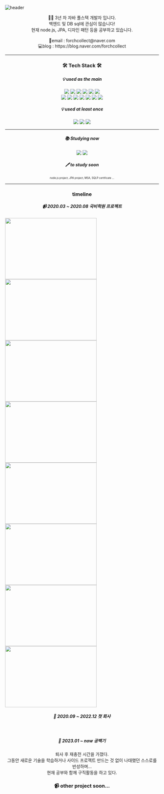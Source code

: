 ![header](https://capsule-render.vercel.app/api?type=soft&color=633122&height=140&text=forchcollect&fontSize=50&fontAlign=28&fontColor=FFFFFF&desc=개발은%20초콜릿처럼%20달달하게&descAlign=61&descAlignY=53)

<p align="center">
🙋‍♀️ 3년 차 자바 풀스택 개발자 입니다.<br>
백엔드 및 DB sql에 관심이 많습니다! <br>
현재 node.js, JPA, 디자인 패턴 등을 공부하고 있습니다.<br>
<br>
📧email : forchcollect@naver.com <br>
💻blog : https://blog.naver.com/forchcollect <br>
</p>

<hr>
<h3 align="center">🛠 Tech Stack 🛠</h3>
<h5 align="center">💡 used as the main</h5>
<p align="center">
    <img src="https://img.shields.io/badge/Java-007396?style=flat-square&logoColor=white"/>
    <img src="https://img.shields.io/badge/Spring-6DB33F?style=flat-square&logo=spring&logoColor=white"/>
    <img src="https://img.shields.io/badge/Spring%20Boot-6DB33F?style=flat-square&logo=springboot&logoColor=white"/>
    <img src="https://img.shields.io/badge/JSP-F37626?style=flat-square&logoColor=white"/>
    <img src="https://img.shields.io/badge/JavaScript-F7DF1E?style=flat-square&logo=JavaScript&logoColor=black"/>
    <img src="https://img.shields.io/badge/jQuery-0769AD?style=flat-square&logo=jQuery&logoColor=white"/>
    <br>
    <img src="https://img.shields.io/badge/HTML5-E34F26?style=flat-square&logo=HTML5&logoColor=white"/>
    <img src="https://img.shields.io/badge/CSS3-1572B6?style=flat-square&logo=css3&logoColor=white"/>
    <img src="https://img.shields.io/badge/MyBatis-000000?style=flat-square&logoColor=white"/>
    <img src="https://img.shields.io/badge/Oracle-F80000?style=flat-square&logo=oracle&logoColor=white"/>
    <img src="https://img.shields.io/badge/MariaDB-1F305F?style=flat-square&logo=mariadbfoundation&logoColor=white"/>
    <img src="https://img.shields.io/badge/apache%20tomcat-F8DC75?style=flat-square&logo=apache-tomcat&logoColor=black"/>
    <img src="https://img.shields.io/badge/Github-181717?style=flat-square&logo=github&logoColor=white"/>
</p>

<h5 align="center">💡 used at least once</h5>
<p align="center">
    <img src="https://img.shields.io/badge/Linux-FCC624?style=flat-square&logo=Linux&logoColor=black"/>
    <img src="https://img.shields.io/badge/Python-3776AB?style=flat-square&logo=Python&logoColor=white"/>
    <img src="https://img.shields.io/badge/C++-00599C?style=flat-square&logo=C%2B%2B&logoColor=white"/>
</p>

<hr>
<h5 align="center">📚 Studying now</h5>
<p align="center">
    <img src="https://img.shields.io/badge/Node.js-339933?style=flat-square&logo=Node.js&logoColor=white"/>
    <img src="https://img.shields.io/badge/Design%20Pattern-violet?style=flat-square&logoColor=white"/>
</p>

<h5 align="center">🖊 to study soon</h5>
<p align="center" style="font-size:60%">node.js project, JPA project, MSA, SQLP certificate ...
</p>

<hr>
<h3 align="center">timeline</h3>
<h5 align="center">📹  2020.03 ~ 2020.08 국비학원 프로젝트</h5>
<img src="https://github.com/forchcollect/musicStreaming/assets/59334620/1b57eb78-461e-4881-9f90-1be6a4410b14"
    width="300" height="200"/>
<img src="https://github.com/forchcollect/musicStreaming/assets/59334620/3f5c03e3-46ce-46fb-ad9e-4741e51414d0"
    width="300" height="200"/>
<img src="https://github.com/forchcollect/musicStreaming/assets/59334620/7edfa9c4-2d2a-4c23-8258-e6de6a784b49"
    width="300" height="200"/>
<img src="https://github.com/forchcollect/musicStreaming/assets/59334620/e1055982-93ad-4dad-87e7-722c52684ac2"
    width="300" height="200"/>
<br>
<img src="https://github.com/forchcollect/musicStreaming/assets/59334620/e133798a-f7f1-4f01-b962-a1c64e516ce2"
    width="300" height="200"/>
<img src="https://github.com/forchcollect/musicStreaming/assets/59334620/76a91a31-503a-4acf-b47d-f7145d939bc8"
    width="300" height="200"/>
<img src="https://github.com/forchcollect/musicStreaming/assets/59334620/4643b104-3910-4c32-9ad9-6af58d2d62df"
    width="300" height="200"/>
<img src="https://github.com/forchcollect/musicStreaming/assets/59334620/38235713-66b1-4b77-ba65-cd6ff0ff9480"
    width="300" height="200"/>

<br>
<h5 align="center">💼 2020.09 ~ 2022.12 첫 회사</h5>
<br>
<h5 align="center">💪 2023.01 ~ now 공백기</h5>
<p align="center">
    퇴사 후 재충전 시간을 가졌다.<br>
    그동안 새로운 기술을 학습하거나 사이드 프로젝트 만드는 것 없이 나태했던 스스로를 반성하며...<br>
    현재 공부와 함께 구직활동을 하고 있다.
</p>

<h3 align="center">📹  other project soon...</h3>

